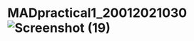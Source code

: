 # MADpractical1_20012021030![Screenshot (19)](https://user-images.githubusercontent.com/108948232/183017310-ec4a20ca-73e6-4809-b506-c0ee4533d045.png)
